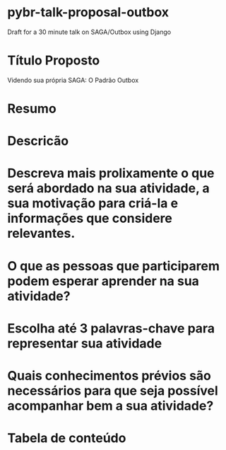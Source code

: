 # pybr-talk-proposal-outbox
Draft for a 30 minute talk on SAGA/Outbox using Django

# Título Proposto
Videndo sua própria SAGA: O Padrão Outbox

# Resumo

# Descricão


# Descreva mais prolixamente o que será abordado na sua atividade, a sua motivação para criá-la e informações que considere relevantes.


# O que as pessoas que participarem podem esperar aprender na sua atividade?


# Escolha até 3 palavras-chave para representar sua atividade


# Quais conhecimentos prévios são necessários para que seja possível acompanhar bem a sua atividade?

# Tabela de conteúdo